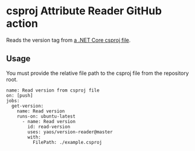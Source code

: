 # csproj Attribute Reader GitHub action

Reads the version tag from [ a .NET Core csproj file](https://docs.microsoft.com/en-us/dotnet/core/tools/csproj).

## Usage

You must provide the relative file path to the csproj file from the repository root.

```
name: Read version from csproj file
on: [push]
jobs:
  get-version:
    name: Read version
    runs-on: ubuntu-latest
      - name: Read version
        id: read-version
        uses: yaos/version-reader@master
        with:
          FilePath: ./example.csproj
          
```
